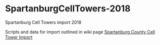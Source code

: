 # SpartanburgCellTowers-2018
Spartanburg Cell Towers import 2018

Scripts and data for import outlined in wiki page <a href="https://wiki.openstreetmap.org/wiki/Spartanburg_County_Cell_Tower_Import">Spartanburg County Cell Tower Import</a>



